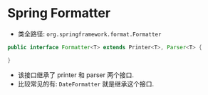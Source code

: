 # Spring Formatter

- 类全路径: `org.springframework.format.Formatter`

```java
public interface Formatter<T> extends Printer<T>, Parser<T> {

}
```

- 该接口继承了 printer 和 parser 两个接口.
- 比较常见的有: `DateFormatter` 就是继承这个接口.
